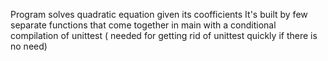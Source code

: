 Program solves quadratic equation given its coofficients
It's built by few separate functions that come together in main with a conditional compilation of unittest ( needed for getting rid of unittest quickly if there is no need)
